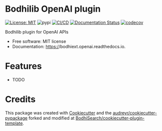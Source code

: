 # Bodhilib OpenAI plugin

[![License: MIT](https://img.shields.io/badge/license-MIT-blue)](https://github.com/BodhiSearch/bodhiext.openai/blob/main/LICENSE)
![pypi](https://img.shields.io/pypi/v/bodhiext.cohere.svg)
[![CI/CD](https://github.com/BodhiSearch/bodhiext.openai/actions/workflows/main.yml/badge.svg)](https://github.com/BodhiSearch/bodhiext.openai/actions/workflows/main.yml)
[![Documentation Status](https://readthedocs.org/projects/bodhiextopenai/badge/?version=stable)](https://bodhiextopenai.readthedocs.io/en/stable/)
[![codecov](https://codecov.io/gh/BodhiSearch/bodhiext.openai/branch/main/graph/badge.svg?token=EXFQHNBA9Z)](https://codecov.io/gh/BodhiSearch/bodhiext.openai/)

Bodhilib plugin for OpenAI APIs

* Free software: MIT license
* Documentation: <https:/>/bodhiext.openai.readthedocs.io.

# Features

- TODO

# Credits

This package was created with [Cookiecutter](https://github.com/audreyr/cookiecutter) and the [audreyr/cookiecutter-pypackage](https://github.com/audreyr/cookiecutter-pypackage) forked and modified at [BodhiSearch/cookiecutter-plugin-template](https://github.com/BodhiSearch/cookiecutter-plugin-template).
